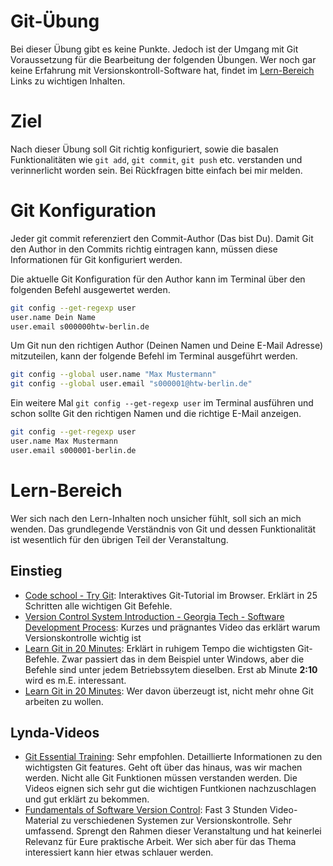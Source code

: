 # Git-Übung
Bei dieser Übung gibt es keine Punkte. Jedoch ist der Umgang mit Git Voraussetzung für die Bearbeitung
der folgenden Übungen. Wer noch gar keine Erfahrung mit Versionskontroll-Software hat, findet im
[Lern-Bereich](#lern-bereich) Links zu wichtigen Inhalten.

# Ziel
Nach dieser Übung soll Git richtig konfiguriert, sowie die basalen Funktionalitäten wie `git add`,
`git commit`, `git push` etc. verstanden und verinnerlicht worden sein. Bei Rückfragen bitte einfach bei mir melden.

# Git Konfiguration
Jeder git commit referenziert den Commit-Author (Das bist Du). Damit Git den Author in den Commits richtig
eintragen kann, müssen diese Informationen für Git konfiguriert werden.

Die aktuelle Git Konfiguration für den Author kann im Terminal über den folgenden Befehl ausgewertet werden.

~~~ bash
git config --get-regexp user
user.name Dein Name
user.email s000000htw-berlin.de
~~~

Um Git nun den richtigen Author (Deinen Namen und Deine E-Mail Adresse) mitzuteilen, kann der folgende Befehl
im Terminal ausgeführt werden.

~~~ bash
git config --global user.name "Max Mustermann"
git config --global user.email "s000001@htw-berlin.de"
~~~

Ein weitere Mal `git config --get-regexp user` im Terminal ausführen und schon sollte Git den
richtigen Namen und die richtige E-Mail anzeigen.

~~~ bash
git config --get-regexp user
user.name Max Mustermann
user.email s000001-berlin.de
~~~


# Lern-Bereich
Wer sich nach den Lern-Inhalten noch unsicher fühlt, soll sich an mich wenden. Das grundlegende Verständnis von
Git und dessen Funktionalität ist wesentlich für den übrigen Teil der Veranstaltung.

## Einstieg
* [Code school - Try Git](https://try.github.io):
  Interaktives Git-Tutorial im Browser. Erklärt in 25 Schritten alle wichtigen Git Befehle.
* [Version Control System Introduction - Georgia Tech - Software Development Process](https://www.youtube.com/embed/zbKdDsNNOhg):
  Kurzes und prägnantes Video das erklärt warum Versionskontrolle wichtig ist
* [Learn Git in 20 Minutes](https://www.youtube.com/embed/Y9XZQO1n_7c?t=2m10):
  Erklärt in ruhigem Tempo die wichtigsten Git-Befehle. Zwar passiert das in dem Beispiel unter Windows, aber
  die Befehle sind unter jedem Betriebssytem dieselben. Erst ab Minute **2:10** wird es m.E. interessant.
* [Learn Git in 20 Minutes](https://www.youtube.com/embed/o4PFDKIc2fs):
  Wer davon überzeugt ist, nicht mehr ohne Git arbeiten zu wollen.

## Lynda-Videos
* [Git Essential Training](http://www.lynda.com/Git-tutorials/Git-Essential-Training/100222-2.html):
  Sehr empfohlen. Detaillierte Informationen zu den wichtigsten Git features. Geht oft über das hinaus, was wir machen
  werden. Nicht alle Git Funktionen müssen verstanden werden. Die Videos eignen sich sehr gut die wichtigen Funtkionen
  nachzuschlagen und gut erklärt zu bekommen.
* [Fundamentals of Software Version Control](http://www.lynda.com/Version-Control-tutorials/Fundamentals-Software-Version-Control/106788-2.html):
  Fast 3 Stunden Video-Material zu verschiedenen Systemen zur Versionskontrolle. Sehr umfassend. Sprengt den Rahmen
  dieser Veranstaltung und hat keinerlei Relevanz für Eure praktische Arbeit. Wer sich aber für das Thema interessiert
  kann hier etwas schlauer werden.
